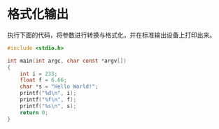# 格式化输出

执行下面的代码，将参数进行转换与格式化，并在标准输出设备上打印出来。

```c
#include <stdio.h>

int main(int argc, char const *argv[])
{
    int i = 233;
    float f = 6.66;
    char *s = "Hello World!";
    printf("%d\n", i);
    printf("%f\n", f);
    printf("%s\n", s);
    return 0;
}
```

